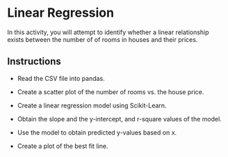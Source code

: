# Linear Regression

In this activity, you will attempt to identify whether a linear relationship exists between the number of of rooms in houses and their prices.

## Instructions

* Read the CSV file into pandas.

* Create a scatter plot of the number of rooms vs. the house price.

* Create a linear regression model using Scikit-Learn.

* Obtain the slope and the y-intercept, and r-square values of the model.

* Use the model to obtain predicted y-values based on x.

* Create a plot of the best fit line.


